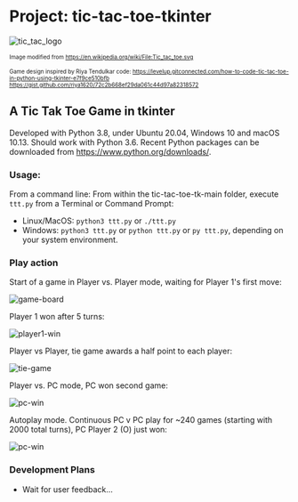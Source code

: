 # Project: tic-tac-toe-tkinter

![tic_tac_logo](images/Tic_tac_toe.png)

<font size="1">Image modified from https://en.wikipedia.org/wiki/File:Tic_tac_toe.svg

Game design inspired by Riya Tendulkar code:
https://levelup.gitconnected.com/how-to-code-tic-tac-toe-in-python-using-tkinter-e7f9ce510bfb
https://gist.github.com/riya1620/72c2b668ef29da061c44d97a82318572
</font>

## A Tic Tak Toe Game in tkinter

Developed with Python 3.8, under Ubuntu 20.04, Windows 10 and macOS 10.13. Should work with Python 3.6.
Recent Python packages can be downloaded from https://www.python.org/downloads/.

### Usage: 
From a command line:
From within the tic-tac-toe-tk-main folder, execute `ttt.py` from a Terminal or Command Prompt:
- Linux/MacOS: `python3 ttt.py` or `./ttt.py`
- Windows: `python3 ttt.py` or `python ttt.py` or `py ttt.py`, depending on your system environment.

### Play action
Start of a game in Player vs. Player mode, waiting for Player 1's first move:

![game-board](images/game_window.png)

Player 1 won after 5 turns:

![player1-win](images/player_v_player.png)

Player vs Player, tie game awards a half point to each player:

![tie-game](images/tie_game.png)

Player vs. PC mode, PC won second game:

![pc-win](images/player_v_pc.png)

Autoplay mode. Continuous PC v PC play for ~240 games (starting with 2000 total turns),
PC Player 2 (O) just won:

![pc-win](images/auto_play.png)

### Development Plans
* Wait for user feedback...

